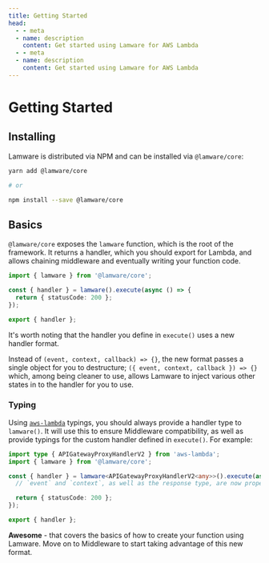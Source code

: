 ```yaml
---
title: Getting Started
head:
  - - meta
  - name: description
    content: Get started using Lamware for AWS Lambda
  - - meta
  - name: description
    content: Get started using Lamware for AWS Lambda
---
```


# Getting Started

## Installing

Lamware is distributed via NPM and can be installed via `@lamware/core`:

```bash
yarn add @lamware/core

# or

npm install --save @lamware/core
```

## Basics

`@lamware/core` exposes the `lamware` function, which is the root of the framework. It returns a handler, which you should export for Lambda, and allows chaining middleware and eventually writing your function code.

```typescript
import { lamware } from '@lamware/core';

const { handler } = lamware().execute(async () => {
  return { statusCode: 200 };
});

export { handler };
```

It's worth noting that the handler you define in `execute()` uses a new handler format.

Instead of `(event, context, callback) => {}`, the new format passes a single object for you to destructure; `({ event, context, callback }) => {}` which, among being cleaner to use, allows Lamware to inject various other states in to the handler for you to use.

### Typing

Using [`aws-lambda`](https://www.npmjs.com/package/@types/aws-lambda) typings, you should always provide a handler type to `lamware()`. It will use this to ensure Middleware compatibility, as well as provide typings for the custom handler defined in `execute()`. For example:

```typescript
import type { APIGatewayProxyHandlerV2 } from 'aws-lambda';
import { lamware } from '@lamware/core';

const { handler } = lamware<APIGatewayProxyHandlerV2<any>>().execute(async ({ event, context }) => {
  // `event` and `context`, as well as the response type, are now properly typed for API Gateway.

  return { statusCode: 200 };
});

export { handler };
```

**Awesome** - that covers the basics of how to create your function using Lamware. Move on to Middleware to start taking advantage of this new format.
